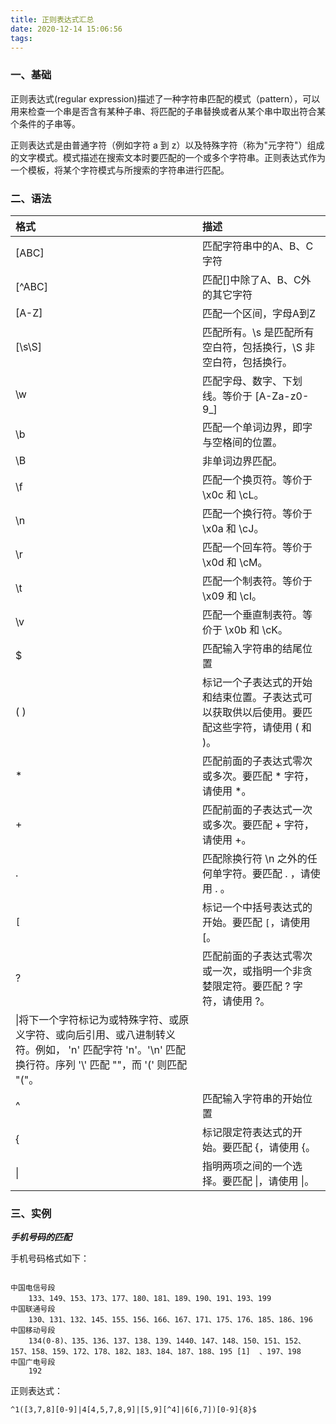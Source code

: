 ```yaml
---
title: 正则表达式汇总
date: 2020-12-14 15:06:56
tags:
---
```


### 一、基础

正则表达式(regular expression)描述了一种字符串匹配的模式（pattern），可以用来检查一个串是否含有某种子串、将匹配的子串替换或者从某个串中取出符合某个条件的子串等。

正则表达式是由普通字符（例如字符 a 到 z）以及特殊字符（称为"元字符"）组成的文字模式。模式描述在搜索文本时要匹配的一个或多个字符串。正则表达式作为一个模板，将某个字符模式与所搜索的字符串进行匹配。

### 二、语法

|格式|描述|
|:--|:--|
|[ABC]|匹配字符串中的A、B、C字符|
|[^ABC]|匹配[]中除了A、B、C外的其它字符|
|[A-Z]|匹配一个区间，字母A到Z|
|[\s\S]|匹配所有。\s 是匹配所有空白符，包括换行，\S 非空白符，包括换行。|
|\w|匹配字母、数字、下划线。等价于 [A-Za-z0-9_]|
|\b|匹配一个单词边界，即字与空格间的位置。|
|\B|非单词边界匹配。<br/>|
|\f|匹配一个换页符。等价于 \x0c 和 \cL。|
|\n|匹配一个换行符。等价于 \x0a 和 \cJ。|
|\r|匹配一个回车符。等价于 \x0d 和 \cM。|
|\t|匹配一个制表符。等价于 \x09 和 \cI。|
|\v|匹配一个垂直制表符。等价于 \x0b 和 \cK。|
|$|匹配输入字符串的结尾位置|
|( )|标记一个子表达式的开始和结束位置。子表达式可以获取供以后使用。要匹配这些字符，请使用 \( 和 \)。|
|*|匹配前面的子表达式零次或多次。要匹配 * 字符，请使用 \*。|
|+|匹配前面的子表达式一次或多次。要匹配 + 字符，请使用 \+。|
|.|匹配除换行符 \n 之外的任何单字符。要匹配 . ，请使用 \. 。|
|`[`|标记一个中括号表达式的开始。要匹配 `[`，请使用 \[。|
|?|匹配前面的子表达式零次或一次，或指明一个非贪婪限定符。要匹配 ? 字符，请使用 \?。|
|\|将下一个字符标记为或特殊字符、或原义字符、或向后引用、或八进制转义符。例如， 'n' 匹配字符 'n'。'\n' 匹配换行符。序列 '\\' 匹配 "\"，而 '\(' 则匹配 "("。|
|^|匹配输入字符串的开始位置|
|{|标记限定符表达式的开始。要匹配 {，请使用 \{。|
|\||指明两项之间的一个选择。要匹配 \|，请使用 \\|。|


### 三、实例



***手机号码的匹配***

手机号码格式如下：
```

中国电信号段
	133、149、153、173、177、180、181、189、190、191、193、199
中国联通号段
	130、131、132、145、155、156、166、167、171、175、176、185、186、196
中国移动号段
	134(0-8)、135、136、137、138、139、1440、147、148、150、151、152、157、158、159、172、178、182、183、184、187、188、195 [1]  、197、198
中国广电号段
	192

```

正则表达式：
```
^1([3,7,8][0-9]|4[4,5,7,8,9]|[5,9][^4]|6[6,7])[0-9]{8}$
```
